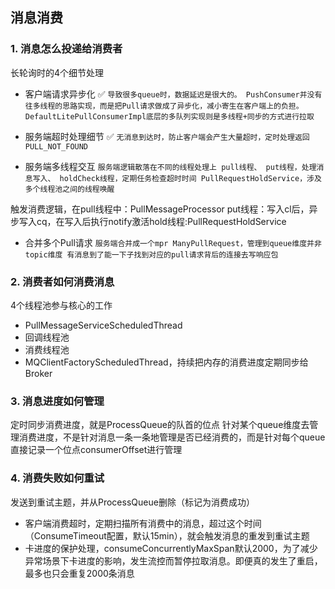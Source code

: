 ## 消息消费

### 1. 消息怎么投递给消费者
 长轮询时的4个细节处理

- 客户端请求异步化 ✅
`
导致很多queue时，数据延迟是很大的。
PushConsumer并没有往多线程的思路实现，而是把Pull请求做成了异步化，减小寄生在客户端上的负担。DefaultLitePullConsumerImpl底层的多队列实现则是多线程+同步的方式进行拉取
`

- 服务端超时处理细节 ✅
`
无消息到达时，防止客户端会产生大量超时，定时处理返回PULL_NOT_FOUND
`
 
- 服务端多线程交互 
`
  服务端逻辑散落在不同的线程处理上
pull线程、
put线程，处理消息写入、
holdCheck线程，定期任务检查超时时间
PullRequestHoldService，涉及多个线程池之间的线程唤醒
`

触发消费逻辑，在pull线程中：PullMessageProcessor
put线程：写入cl后，异步写入cq，在写入后执行notify激活hold线程:PullRequestHoldService


- 合并多个Pull请求
`
 服务端合并成一个mpr ManyPullRequest，管理到queue维度并非topic维度
 有消息到了能一下子找到对应的pull请求背后的连接去写响应包
`

### 2. 消费者如何消费消息

4个线程池参与核心的工作
- PullMessageServiceScheduledThread
- 回调线程池
- 消费线程池
- MQClientFactoryScheduledThread，持续把内存的消费进度定期同步给Broker

### 3. 消息进度如何管理
定时同步消费进度，就是ProcessQueue的队首的位点
针对某个queue维度去管理消费进度，不是针对消息一条一条地管理是否已经消费的，而是针对每个queue直接记录一个位点consumerOffset进行管理

### 4. 消费失败如何重试
发送到重试主题，并从ProcessQueue删除（标记为消费成功）
- 客户端消费超时，定期扫描所有消费中的消息，超过这个时间（ConsumeTimeout配置，默认15min），就会触发消息的重发到重试主题
- 卡进度的保护处理，consumeConcurrentlyMaxSpan默认2000，为了减少异常场景下卡进度的影响，发生流控而暂停拉取消息。即便真的发生了重启，最多也只会重复2000条消息
